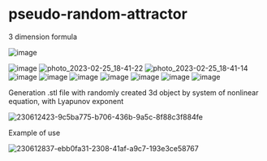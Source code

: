 # pseudo-random-attractor
3 dimension formula

![image](https://user-images.githubusercontent.com/92204862/221368762-a8fda800-7744-4772-8f21-4964ecd57eb3.png)

![image](https://user-images.githubusercontent.com/92204862/221368779-6b0b3d8b-940b-4af7-8d54-7981a18efdb3.png)
![photo_2023-02-25_18-41-22](https://user-images.githubusercontent.com/92204862/221368819-46c8c1bd-6967-4aec-ba72-d4068ad29f46.jpg)
![photo_2023-02-25_18-41-14](https://user-images.githubusercontent.com/92204862/221368821-f78902da-e8b6-407b-b538-0c552bc15917.jpg)
![image](https://user-images.githubusercontent.com/92204862/221369062-7b065ab3-9c74-4efc-8aa7-dacbf9b69308.png)
![image](https://user-images.githubusercontent.com/92204862/221368834-de0ce38b-c952-4859-898e-e76b9bfd26aa.png)
![image](https://user-images.githubusercontent.com/92204862/221368850-6d85711b-28d9-462c-bd3e-1e326ae6b953.png)
![image](https://user-images.githubusercontent.com/92204862/221368860-0efc066c-728c-4ca8-988f-35e47e801e33.png)
![image](https://user-images.githubusercontent.com/92204862/221368880-b1ad90d9-d3b5-4620-bf35-f34b8e345d2d.png)
![image](https://user-images.githubusercontent.com/92204862/221368894-227123a4-be20-4596-b8cd-2a5b6c19b567.png)
![image](https://user-images.githubusercontent.com/92204862/221368939-f715271a-2de9-4c28-bc1f-3a3dbc954315.png)

Generation .stl file with randomly created 3d object by system of nonlinear equation, with Lyapunov exponent

![230612423-9c5ba775-b706-436b-9a5c-8f88c3f884fe](https://github.com/skyverchin/pseudo-random-attractor/assets/92204862/6b68c66d-e457-488c-b7f1-bd574399cf0e)

Example of use

![230612837-ebb0fa31-2308-41af-a9c7-193e3ce58767](https://github.com/skyverchin/pseudo-random-attractor/assets/92204862/535b99cf-8786-47cc-ae4d-eeac40b42df6)
